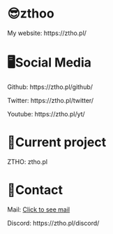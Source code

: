 <h1> 😎zthoo </h1>
        <p>My website: https://ztho.pl/ </p>
<h1> 🖥Social Media </h1>
        <p>Github: https://ztho.pl/github/ </p>
        <p>Twitter: https://ztho.pl/twitter/ </p>
        <p>Youtube: https://ztho.pl/yt/ </p>
<h1> 💬Current project </h1>
        <p>ZTHO: ztho.pl</p>
<h1> 📩Contact</h1>
        <p>Mail: <a href="mailto:contact@ztho.pl">Click to see mail</a><p>
        <p>Discord: https://ztho.pl/discord/</p>
        
